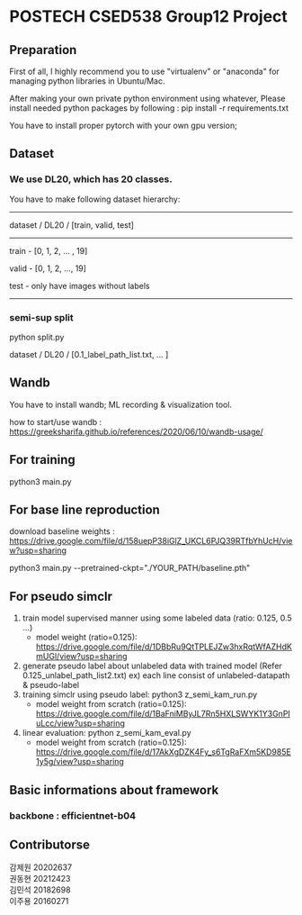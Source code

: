 # POSTECH CSED538 Group12 Project

## Preparation
First of all, I highly recommend you to use "virtualenv" or "anaconda" for managing python libraries in Ubuntu/Mac.

After making your own private python environment using whatever, Please install needed python packages by following : pip install -r requirements.txt

You have to install proper pytorch with your own gpu version; 

## Dataset
### We use DL20, which has 20 classes.
You have to make following dataset hierarchy:

---

dataset / DL20 / [train, valid, test]

---

train - [0, 1, 2, ... , 19]

valid - [0, 1, 2, ..., 19]

test - only have images without labels

---
### semi-sup split 
python split.py

dataset / DL20 / [0.1_label_path_list.txt, ... ]


## Wandb
You have to install wandb; ML recording & visualization tool.

how to start/use wandb : https://greeksharifa.github.io/references/2020/06/10/wandb-usage/

## For training
python3 main.py

## For base line reproduction
download baseline weights : https://drive.google.com/file/d/158uepP38iGlZ_UKCL6PJQ39RTfbYhUcH/view?usp=sharing

python3 main.py --pretrained-ckpt="./YOUR_PATH/baseline.pth"

## For pseudo simclr 
1. train model supervised manner using some labeled data (ratio: 0.125, 0.5 ...)    
   - model weight (ratio=0.125): https://drive.google.com/file/d/1DBbRu9QtTPLEJZw3hxRqtWfAZHdKmUGl/view?usp=sharing
2. generate pseudo label about unlabeled data with trained model (Refer 0.125_unlabel_path_list2.txt)
    ex) each line consist of unlabeled-datapath & pseudo-label
3. training simclr using pseudo label: python3 z_semi_kam_run.py
   - model weight from scratch (ratio=0.125): https://drive.google.com/file/d/1BaFniMByJL7Rn5HXLSWYK1Y3GnPIuLcc/view?usp=sharing
4. linear evaluation: python z_semi_kam_eval.py
   - model weight from scratch (ratio=0.125): https://drive.google.com/file/d/17AkXgDZK4Fy_s6TgRaFXm5KD985E1y5g/view?usp=sharing

## Basic informations about framework
### backbone : efficientnet-b04 

## Contributorse
감제원 20202637    
권동현 20212423     
김민석 20182698    
이주용 20160271
